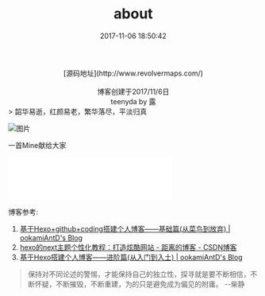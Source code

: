 ﻿---
title: about
date: 2017-11-06 18:50:42
---
<script type="text/javascript" src="//rf.revolvermaps.com/0/0/6.js?i=52qzopgyzfh&amp;m=7&amp;c=e63100&amp;cr1=ffffff&amp;f=arial&amp;l=0&amp;bv=90&amp;lx=-420&amp;ly=420&amp;hi=20&amp;he=7&amp;hc=a8ddff&amp;rs=80" async="async"></script>

<center>[源码地址](http://www.revolvermaps.com/)</center>

<br/>

<center>博客创建于2017/11/6日</center>
<center>teenyda by 露</center>
> 韶华易逝，红颜易老，繁华落尽，平淡归真

![图片](http://oyy9gorf8.bkt.clouddn.com/about_1.jpeg)



一首Mine献给大家
<iframe frameborder="no" border="0" marginwidth="0" marginheight="0" width=330 height=86 src="//music.163.com/outchain/player?type=2&id=30780496&auto=0&height=66"></iframe>

博客参考:
1. [基于Hexo+github+coding搭建个人博客——基础篇(从菜鸟到放弃) | ookamiAntD's Blog](http://www.ookamiantd.top/2017/build-blog-hexo-base/)
2. [hexo的next主题个性化教程：打造炫酷网站 - 距离的博客 - CSDN博客](http://blog.csdn.net/qq_33699981/article/details/72716951)
3. [基于Hexo搭建个人博客——进阶篇(从入门到入土) | ookamiAntD's Blog](http://ookamiantd.top/2017/build-blog-hexo-advanced/)

> 保持对不同论述的警惕，才能保持自己的独立性，探寻就是要不断相信，不断怀疑，不断摧毁，不断重建，为的只是避免成为偏见的附庸。
--<span id="inline-purple">柴静</span>